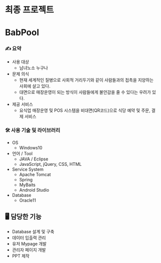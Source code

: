 # 최종 프로젝트
# BabPool

### ✍️ 요약
- 사용 대상
    - 남녀노소 누구나
- 문제 의식
    - 현재 세계적인 질병으로 사회적 거리두기와 같이 사람들과의 접촉을 지양하는 사회에 살고 있다.
    - 대면으로 매장운영이 되는 방식이 사람들에게 불안감을 줄 수 있다는 우려가 있다.
- 제공 서비스
    - 요식업 매장운영 및 POS 시스템을 비대면(QR코드)으로 식당 예약 및 주문, 결제 서비스

### 🛠 사용 기술 및 라이브러리
- OS
    - Windows10
- 언어 / Tool
    - JAVA / Eclipse
    - JavaScript, jQuery, CSS, HTML
- Service System
    - Apache Tomcat
    - Spring
    - MyBaits
    - Android Studio
- Database
    - Oracle11

## 🖥 담당한 기능
- Database 설계 및 구축
- 데이터 입출력 관리
- 유저 Mypage 개발
- 관리자 페이지 개발
- PPT 제작
